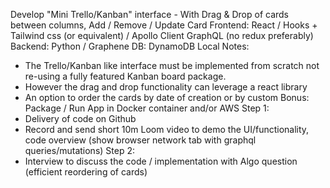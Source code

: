 Develop "Mini Trello/Kanban" interface - With Drag & Drop of cards between columns, Add / Remove / Update Card
Frontend: React / Hooks + Tailwind css (or equivalent) / Apollo Client GraphQL (no redux preferably)
Backend: Python / Graphene DB: DynamoDB Local
Notes:
- The Trello/Kanban like interface must be implemented from scratch not re-using a fully featured Kanban board package.
- However the drag and drop functionality can leverage a react library
- An option to order the cards by date of creation or by custom
Bonus: Package / Run App in Docker container and/or AWS
Step 1:
- Delivery of code on Github
- Record and send short 10m Loom video to demo the UI/functionality, code overview (show browser network tab with graphql queries/mutations)
Step 2:
- Interview to discuss the code / implementation with Algo question (efficient reordering of cards)